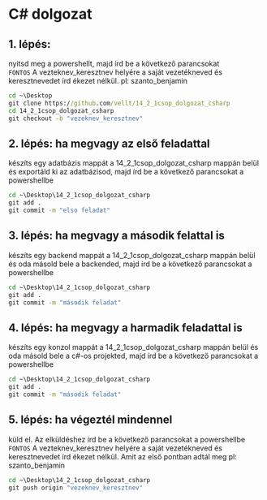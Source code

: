 # C# dolgozat

## 1. lépés: 
nyitsd meg a powershellt, majd írd be a következő parancsokat <br>
`FONTOS` A vezteknev_keresztnev helyére a saját vezetékneved és keresztnevedet írd ékezet nélkül. pl: szanto_benjamin
```cmd
cd ~\Desktop
git clone https://github.com/vellt/14_2_1csop_dolgozat_csharp
cd 14_2_1csop_dolgozat_csharp
git checkout -b "vezeknev_keresztnev"
```

## 2. lépés: ha megvagy az első feladattal
készíts egy adatbázis mappát a 14_2_1csop_dolgozat_csharp mappán belül és exportáld ki az adatbázisod, majd írd be a következő parancsokat a powershellbe
```cmd
cd ~\Desktop\14_2_1csop_dolgozat_csharp
git add .
git commit -m "elso feladat"
```

## 3. lépés: ha megvagy a második felattal is
készíts egy backend mappát a 14_2_1csop_dolgozat_csharp mappán belül és oda másold bele a backended, majd írd be a következő parancsokat a powershellbe
```cmd
cd ~\Desktop\14_2_1csop_dolgozat_csharp
git add .
git commit -m "második feladat"
```

## 4. lépés: ha megvagy a harmadik feladattal is
készíts egy konzol mappát a 14_2_1csop_dolgozat_csharp mappán belül és oda másold bele a c#-os projekted, majd írd be a következő parancsokat a powershellbe
```cmd
cd ~\Desktop\14_2_1csop_dolgozat_csharp
git add .
git commit -m "második feladat"
```

## 5. lépés: ha végeztél mindennel
küld el. Az elküldéshez írd be a következő parancsokat a powershellbe <br>
`FONTOS` A vezteknev_keresztnev helyére a saját vezetékneved és keresztnevedet írd ékezet nélkül. Amit az első pontban adtál meg pl: szanto_benjamin
```cmd
cd ~\Desktop\14_2_1csop_dolgozat_csharp
git push origin "vezeknev_keresztnev"
```

